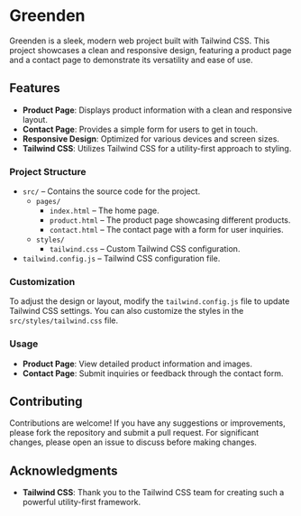 

# Greenden

Greenden is a sleek, modern web project built with Tailwind CSS. This project showcases a clean and responsive design, featuring a product page and a contact page to demonstrate its versatility and ease of use.

## Features

- **Product Page**: Displays product information with a clean and responsive layout.
- **Contact Page**: Provides a simple form for users to get in touch.
- **Responsive Design**: Optimized for various devices and screen sizes.
- **Tailwind CSS**: Utilizes Tailwind CSS for a utility-first approach to styling.


### Project Structure

- `src/` – Contains the source code for the project.
  - `pages/`
    - `index.html` – The home page.
    - `product.html` – The product page showcasing different products.
    - `contact.html` – The contact page with a form for user inquiries.
  - `styles/`
    - `tailwind.css` – Custom Tailwind CSS configuration.
- `tailwind.config.js` – Tailwind CSS configuration file.

### Customization

To adjust the design or layout, modify the `tailwind.config.js` file to update Tailwind CSS settings. You can also customize the styles in the `src/styles/tailwind.css` file.

### Usage

- **Product Page**: View detailed product information and images.
- **Contact Page**: Submit inquiries or feedback through the contact form.

## Contributing

Contributions are welcome! If you have any suggestions or improvements, please fork the repository and submit a pull request. For significant changes, please open an issue to discuss before making changes.


## Acknowledgments

- **Tailwind CSS**: Thank you to the Tailwind CSS team for creating such a powerful utility-first framework.





